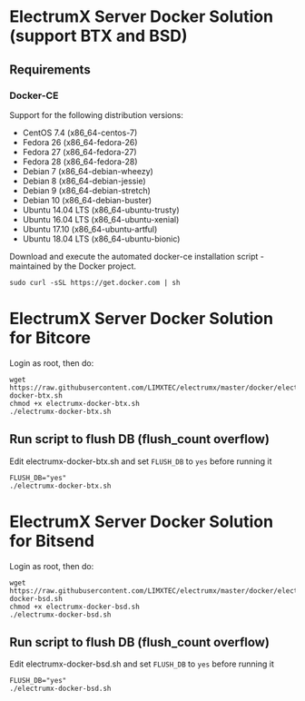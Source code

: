 # ElectrumX Server Docker Solution (support BTX and BSD)

## Requirements

### Docker-CE
Support for the following distribution versions:
* CentOS 7.4 (x86_64-centos-7)
* Fedora 26 (x86_64-fedora-26)
* Fedora 27 (x86_64-fedora-27)
* Fedora 28 (x86_64-fedora-28)
* Debian 7 (x86_64-debian-wheezy)
* Debian 8 (x86_64-debian-jessie)
* Debian 9 (x86_64-debian-stretch)
* Debian 10 (x86_64-debian-buster)
* Ubuntu 14.04 LTS (x86_64-ubuntu-trusty)
* Ubuntu 16.04 LTS (x86_64-ubuntu-xenial)
* Ubuntu 17.10 (x86_64-ubuntu-artful)
* Ubuntu 18.04 LTS (x86_64-ubuntu-bionic)

Download and execute the automated docker-ce installation script - maintained by the Docker project.

```
sudo curl -sSL https://get.docker.com | sh
```

# ElectrumX Server Docker Solution for Bitcore

Login as root, then do:

```
wget https://raw.githubusercontent.com/LIMXTEC/electrumx/master/docker/electrumx-docker-btx.sh
chmod +x electrumx-docker-btx.sh
./electrumx-docker-btx.sh
```

## Run script to flush DB (flush_count overflow)
Edit electrumx-docker-btx.sh and set `FLUSH_DB` to `yes` before running it
```
FLUSH_DB="yes"
./electrumx-docker-btx.sh
```


# ElectrumX Server Docker Solution for Bitsend

Login as root, then do:

```
wget https://raw.githubusercontent.com/LIMXTEC/electrumx/master/docker/electrumx-docker-bsd.sh
chmod +x electrumx-docker-bsd.sh
./electrumx-docker-bsd.sh
```

## Run script to flush DB (flush_count overflow)
Edit electrumx-docker-bsd.sh and set `FLUSH_DB` to `yes` before running it
```
FLUSH_DB="yes"
./electrumx-docker-bsd.sh
```
